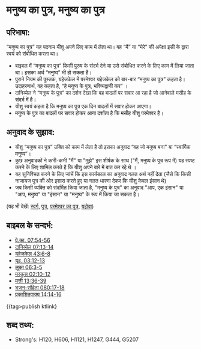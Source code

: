 # मनुष्य का पुत्र, मनुष्य का पुत्र #

## परिभाषा: ##

“मनुष्य का पुत्र” यह पदनाम यीशु अपने लिए काम में लेता था। वह “मैं” या “मेरे” की अपेक्षा इसी के द्वारा स्वयं को संबोधित करता था।

* बाइबल में “मनुष्य का पुत्र” किसी पुरुष के संदर्भ देने या उसे संबोधित करने के लिए काम में लिया जाता था। इसका अर्थ “मनुष्य” भी हो सकता है।
* पुराने नियम की पुस्तक, यहेजकेल में परमेश्वर यहेजकेल को बार-बार “मनुष्य का पुत्र” कहता है। उदाहरणार्थ, वह कहता है, “हे मनुष्य के पुत्र, भविष्यद्वाणी कर” ।
* दानिय्येल ने “मनुष्य के पुत्र” का दर्शन देखा कि वह बादलों पर सवार आ रहा है जो आनेवाले मसीह के संदर्भ में है।
* यीशु स्वयं कहता है कि मनुष्य का पुत्र एक दिन बादलों में सवार होकर आएगा।
* मनुष्य के पुत्र का बादलों पर सवार होकर आना दर्शाता है कि मसीह यीशु परमेश्वर है।

## अनुवाद के सुझाव: ##

* यीशु “मनुष्य का पुत्र” उक्ति को काम में लेता है तो इसका अनुवाद “वह जो मनुष्य बना” या “स्वार्गिक मनुष्य”।
* कुछ अनुवादकों ने कभी-कभी "मैं" या "मुझे" इस शीर्षक के साथ ("मैं, मनुष्य के पुत्र रूप में) यह स्पष्ट करने के लिए शामिल करते है कि यीशु अपने बारे में बात कर रहे थे ।
* यह सुनिश्चित करने के लिए जांचें कि इस कार्यकाल का अनुवाद गलत अर्थ नहीं देता (जैसे कि किसी नाजायज पुत्र की ओर इशारा करते हुए या गलत धारणा देकर कि यीशु केवल इंसान थे)
* जब किसी व्यक्ति को संदर्भित किया जाता है, "मनुष्य के पुत्र" का अनुवाद "आप, एक इंसान" या "आप, मनुष्य" या "इंसान" या "मनुष्य" के रूप में किया जा सकता है।

(यह भी देखें: [स्वर्ग](../kt/heaven.md), [पुत्र](../kt/son.md), [परमेश्वर का पुत्र](../kt/sonofgod.md), [यहोवा](../kt/yahweh.md))
 

## बाइबल के सन्दर्भ: ##

* [प्रे.का. 07:54-56](rc://hi/tn/help/act/07/54)
* [दानिय्येल 07:13-14](rc://hi/tn/help/dan/07/13)
* [यहेजकेल 43:6-8](rc://hi/tn/help/ezk/43/06)
* [यूह. 03:12-13](rc://hi/tn/help/jhn/03/12)
* [लूका 06:3-5](rc://hi/tn/help/luk/06/03)
* [मरकुस 02:10-12](rc://hi/tn/help/mrk/02/10)
* [मत्ती 13:36-39](rc://hi/tn/help/mat/13/36)
* [भजन-संहिता 080:17-18](rc://hi/tn/help/psa/080/017)
* [प्रकाशितवाक्य  14:14-16](rc://hi/tn/help/rev/14/14)

{{tag>publish ktlink}

## शब्द तथ्य: ##

* Strong's: H120, H606, H1121, H1247, G444, G5207
